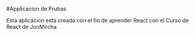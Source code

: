 #Applicacion de Prubas

Esta aplicacion esta creada con el fin de aprender React con el Curso de React de JonMircha
